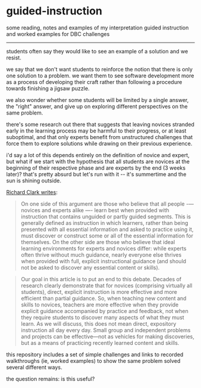 guided-instruction
==================

some reading, notes and examples of my interpretation guided instruction and worked examples for DBC challenges


---

students often say they would like to see an example of a solution and we resist.  

we say that we don't want students to reinforce the notion that there is only one solution to a problem.  we want them to see software development more as a process of developing their craft rather than following a procedure towards finishing a jigsaw puzzle.  

we also wonder whether some students will be limited by a single answer, the "right" answer, and give up on exploring different perspectives on the same problem.

there's some research out there that suggests that leaving novices stranded early in the learning process may be harmful to their progress, or at least suboptimal, and that only experts benefit from unstructured challenges that force them to explore solutions while drawing on their previous experience.  

i'd say a lot of this depends entirely on the definition of novice and expert, but what if we start with the hypothesis that all students are novices at the beginning of their respective phase and are experts by the end (3 weeks later)?  that's pretty absurd but let's run with it -- it's summertime and the sun is shining outside.

[Richard Clark writes](http://www.aft.org/pdfs/americaneducator/spring2012/Clark.pdf): 

> On one side of this argument are those who believe that all people -— novices and experts alike —- learn best when provided with instruction that contains unguided or partly guided segments. This is generally defined as instruction in which learners, rather than being presented with all essential information and asked to practice using it, must discover or construct some or all of the essential information for themselves. On the other side are those who believe that ideal learning environments for experts and novices differ: while experts often thrive without much guidance, nearly everyone else thrives when provided with full, explicit instructional guidance (and should not be asked to discover any essential content or skills). 

> Our goal in this article is to put an end to this debate. Decades of research clearly demonstrate that for novices (comprising virtually all students), direct, explicit instruction is more effective and more efficient than partial guidance. So, when teaching new content and skills to novices, teachers are more effective when they provide explicit guidance accompanied by practice and feedback, not when they require students to discover many aspects of what they must learn. As we will discuss, this does not mean direct, expository instruction all day every day. Small group and independent problems and projects can be effective—not as vehicles for making discoveries, but as a means of practicing recently learned content and skills.

this repository includes a set of simple challenges and links to recorded walkthroughs (ie, worked examples) to show the same problem solved several different ways.

the question remains: is this useful?


